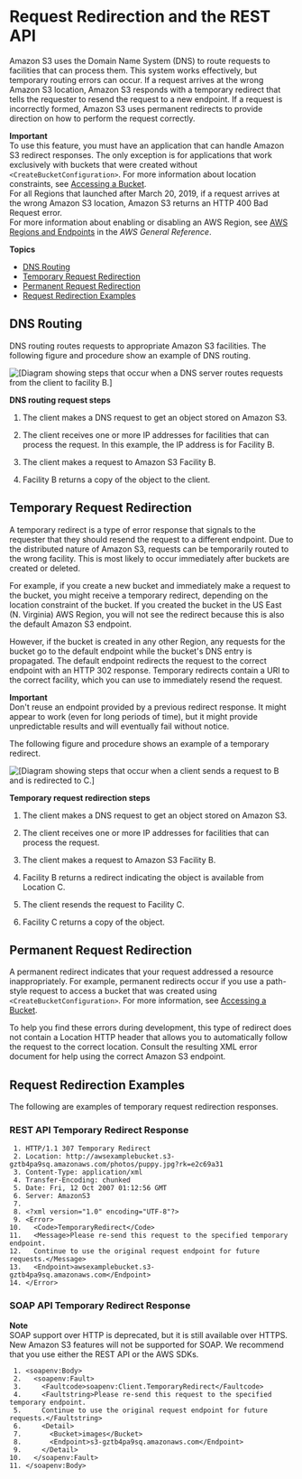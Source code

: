 # Request Redirection and the REST API<a name="Redirects"></a>

Amazon S3 uses the Domain Name System \(DNS\) to route requests to facilities that can process them\. This system works effectively, but temporary routing errors can occur\. If a request arrives at the wrong Amazon S3 location, Amazon S3 responds with a temporary redirect that tells the requester to resend the request to a new endpoint\. If a request is incorrectly formed, Amazon S3 uses permanent redirects to provide direction on how to perform the request correctly\.

**Important**  
To use this feature, you must have an application that can handle Amazon S3 redirect responses\. The only exception is for applications that work exclusively with buckets that were created without `<CreateBucketConfiguration>`\. For more information about location constraints, see [Accessing a Bucket](UsingBucket.md#access-bucket-intro)\.  
For all Regions that launched after March 20, 2019, if a request arrives at the wrong Amazon S3 location, Amazon S3 returns an HTTP 400 Bad Request error\.  
For more information about enabling or disabling an AWS Region, see [AWS Regions and Endpoints](https://docs.aws.amazon.com/general/latest/gr/rande.html) in the *AWS General Reference*\.

**Topics**
+ [DNS Routing](#DNSRouting)
+ [Temporary Request Redirection](#TemporaryRedirection)
+ [Permanent Request Redirection](#RedirectsPermanentRedirection)
+ [Request Redirection Examples](#redirect-examples)

## DNS Routing<a name="DNSRouting"></a>

DNS routing routes requests to appropriate Amazon S3 facilities\. The following figure and procedure show an example of DNS routing\.

![\[Diagram showing steps that occur when a DNS server routes requests from the client to facility B.\]](http://docs.aws.amazon.com/AmazonS3/latest/dev/images/DNS_virthost.png)

**DNS routing request steps**

1. The client makes a DNS request to get an object stored on Amazon S3\.

1. The client receives one or more IP addresses for facilities that can process the request\. In this example, the IP address is for Facility B\.

1. The client makes a request to Amazon S3 Facility B\.

1. Facility B returns a copy of the object to the client\.

## Temporary Request Redirection<a name="TemporaryRedirection"></a>

A temporary redirect is a type of error response that signals to the requester that they should resend the request to a different endpoint\. Due to the distributed nature of Amazon S3, requests can be temporarily routed to the wrong facility\. This is most likely to occur immediately after buckets are created or deleted\.

For example, if you create a new bucket and immediately make a request to the bucket, you might receive a temporary redirect, depending on the location constraint of the bucket\. If you created the bucket in the US East \(N\. Virginia\) AWS Region, you will not see the redirect because this is also the default Amazon S3 endpoint\.

However, if the bucket is created in any other Region, any requests for the bucket go to the default endpoint while the bucket's DNS entry is propagated\. The default endpoint redirects the request to the correct endpoint with an HTTP 302 response\. Temporary redirects contain a URI to the correct facility, which you can use to immediately resend the request\.

**Important**  
Don't reuse an endpoint provided by a previous redirect response\. It might appear to work \(even for long periods of time\), but it might provide unpredictable results and will eventually fail without notice\.

The following figure and procedure shows an example of a temporary redirect\.

![\[Diagram showing steps that occur when a client sends a request to B and is redirected to C.\]](http://docs.aws.amazon.com/AmazonS3/latest/dev/images/DNS_virthost_redirect.png)

**Temporary request redirection steps**

1. The client makes a DNS request to get an object stored on Amazon S3\.

1. The client receives one or more IP addresses for facilities that can process the request\.

1. The client makes a request to Amazon S3 Facility B\.

1. Facility B returns a redirect indicating the object is available from Location C\.

1. The client resends the request to Facility C\.

1. Facility C returns a copy of the object\.

## Permanent Request Redirection<a name="RedirectsPermanentRedirection"></a>

A permanent redirect indicates that your request addressed a resource inappropriately\. For example, permanent redirects occur if you use a path\-style request to access a bucket that was created using `<CreateBucketConfiguration>`\. For more information, see [Accessing a Bucket](UsingBucket.md#access-bucket-intro)\.

To help you find these errors during development, this type of redirect does not contain a Location HTTP header that allows you to automatically follow the request to the correct location\. Consult the resulting XML error document for help using the correct Amazon S3 endpoint\.

## Request Redirection Examples<a name="redirect-examples"></a>

The following are examples of temporary request redirection responses\.

### REST API Temporary Redirect Response<a name="RedirectsTemporaryRedirection-response-rest-ex1"></a>

```
 1. HTTP/1.1 307 Temporary Redirect
 2. Location: http://awsexamplebucket.s3-gztb4pa9sq.amazonaws.com/photos/puppy.jpg?rk=e2c69a31
 3. Content-Type: application/xml
 4. Transfer-Encoding: chunked
 5. Date: Fri, 12 Oct 2007 01:12:56 GMT
 6. Server: AmazonS3
 7. 
 8. <?xml version="1.0" encoding="UTF-8"?>
 9. <Error>
10.   <Code>TemporaryRedirect</Code>
11.   <Message>Please re-send this request to the specified temporary endpoint.
12.   Continue to use the original request endpoint for future requests.</Message>
13.   <Endpoint>awsexamplebucket.s3-gztb4pa9sq.amazonaws.com</Endpoint>
14. </Error>
```

### SOAP API Temporary Redirect Response<a name="RedirectsTemporaryRedirection-respose-soap-ex2"></a>

**Note**  
 SOAP support over HTTP is deprecated, but it is still available over HTTPS\. New Amazon S3 features will not be supported for SOAP\. We recommend that you use either the REST API or the AWS SDKs\. 

```
 1. <soapenv:Body>
 2.   <soapenv:Fault>
 3.     <Faultcode>soapenv:Client.TemporaryRedirect</Faultcode>
 4.     <Faultstring>Please re-send this request to the specified temporary endpoint.
 5.     Continue to use the original request endpoint for future requests.</Faultstring>
 6.     <Detail>
 7.       <Bucket>images</Bucket>
 8.       <Endpoint>s3-gztb4pa9sq.amazonaws.com</Endpoint>
 9.     </Detail>
10.   </soapenv:Fault>
11. </soapenv:Body>
```